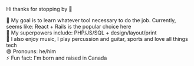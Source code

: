Hi thanks for stopping by 👋

🌱 My goal is to learn whatever tool necessary to do the job. Currently, seems like: React + Rails is the popular choice here<br/>
🤔 My superpowers include: PHP/JS/SQL + design/layout/print <br/>
💬 I also enjoy music, I play percussion and guitar, sports and love all things tech<br/>
😄 Pronouns: he/him<br/>
⚡ Fun fact: I'm born and raised in Canada 
